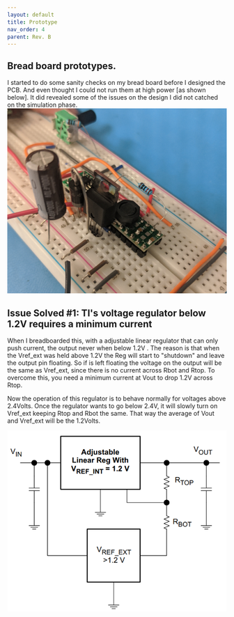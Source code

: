 ```yaml
---
layout: default
title: Prototype
nav_order: 4
parent: Rev. B
---
```

## Bread board prototypes. 
I started to do some sanity checks on my bread board before I designed the PCB. And even thought I could not run them at high power [as shown below]. It did revealed some of the issues on the design I did not catched on the simulation phase. 
![Burned BreadBoard](https://raw.githubusercontent.com/edmugu/arduino_adjustable_power_supply/master/Jekyll_page/snips/breadboard.PNG "Very Hot Transistor")



## Issue Solved #1: TI's voltage regulator below 1.2V requires a minimum current 

When I breadboarded this, with a adjustable linear regulator that can only push current, the output never when below 1.2V . The reason is that when the Vref_ext was held above 1.2V the Reg will start to "shutdown" and leave the output pin floating. So if is left floating the voltage on the output will be the same as Vref_ext, since there is no current across Rbot and Rtop. To overcome this, you need a minimum current at Vout to drop 1.2V across Rtop. 

Now the operation of this regulator is to behave normally for voltages above 2.4Volts. Once the regulator wants to go below 2.4V, it will slowly turn on Vref_ext keeping Rtop and Rbot the same. That way the average of Vout and Vref_ext will be the 1.2Volts. 

![](https://raw.githubusercontent.com/edmugu/arduino_adjustable_power_supply/master/Rev_B/Jekyll_page/snipits/TI_below_1V2.PNG)
